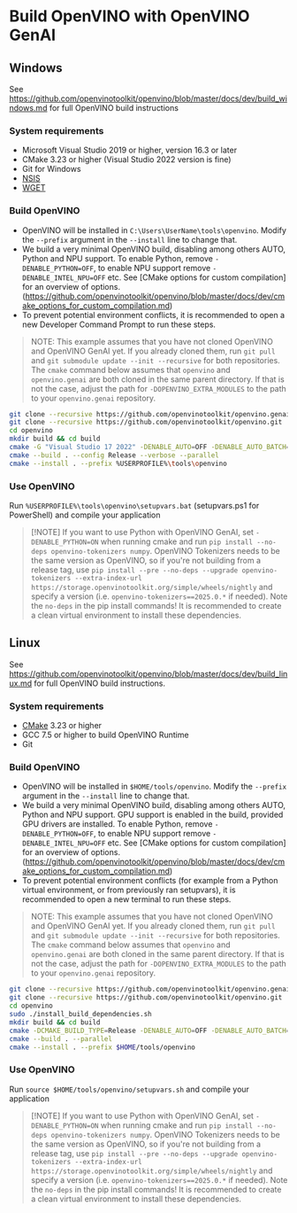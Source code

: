 # Build OpenVINO with OpenVINO GenAI

## Windows

See https://github.com/openvinotoolkit/openvino/blob/master/docs/dev/build_windows.md for full OpenVINO build instructions

### System requirements

- Microsoft Visual Studio 2019 or higher, version 16.3 or later
- CMake 3.23 or higher (Visual Studio 2022 version is fine)
- Git for Windows
- [NSIS](https://nsis.sourceforge.io)
- [WGET](https://eternallybored.org/misc/wget/)

### Build OpenVINO

- OpenVINO will be installed in `C:\Users\UserName\tools\openvino`. Modify the `--prefix` argument in the `--install` line to change that.
- We build a very minimal OpenVINO build, disabling among others AUTO, Python and NPU support. To enable Python, remove `-DENABLE_PYTHON=OFF`, to enable NPU support remove `-DENABLE_INTEL_NPU=OFF` etc. See [CMake options for custom compilation] for an overview of options. (https://github.com/openvinotoolkit/openvino/blob/master/docs/dev/cmake_options_for_custom_compilation.md)
- To prevent potential environment conflicts, it is recommended to open a new Developer Command Prompt to run these steps.

> NOTE: This example assumes that you have not cloned OpenVINO and OpenVINO GenAI yet. If you already cloned them, run `git pull` and `git submodule update --init --recursive` for both repositories. The `cmake` command below assumes that `openvino` and `openvino.genai` are both cloned in the same parent directory. If that is not the case, adjust the path for `-DOPENVINO_EXTRA_MODULES` to the path to your `openvino.genai` repository.

```sh
git clone --recursive https://github.com/openvinotoolkit/openvino.genai.git
git clone --recursive https://github.com/openvinotoolkit/openvino.git
cd openvino
mkdir build && cd build
cmake -G "Visual Studio 17 2022" -DENABLE_AUTO=OFF -DENABLE_AUTO_BATCH=OFF -DENABLE_PROXY=OFF -DENABLE_DOCS=OFF -DENABLE_OV_ONNX_FRONTEND=OFF -DENABLE_OV_PADDLE_FRONTEND=OFF -DENABLE_OV_TF_FRONTEND=OFF -DENABLE_OV_TF_LITE_FRONTEND=OFF -DENABLE_OV_PYTORCH_FRONTEND=OFF -DENABLE_OV_JAX_FRONTEND=OFF -DENABLE_MULTI=OFF -DENABLE_HETERO=OFF -DENABLE_TEMPLATE=OFF -DENABLE_PYTHON=OFF -DENABLE_WHEEL=OFF -DENABLE_SAMPLES=OFF -DENABLE_INTEL_NPU=OFF -DENABLE_FASTER_BUILD=ON -DOPENVINO_EXTRA_MODULES='..\..\openvino.genai' ..
cmake --build . --config Release --verbose --parallel
cmake --install . --prefix %USERPROFILE%\tools\openvino
```

### Use OpenVINO

Run `%USERPROFILE%\tools\openvino\setupvars.bat` (setupvars.ps1 for PowerShell) and compile your application

> [!NOTE] If you want to use Python with OpenVINO GenAI, set `-DENABLE_PYTHON=ON` when running cmake and run `pip install --no-deps openvino-tokenizers numpy`. OpenVINO Tokenizers needs to be the same version as OpenVINO, so if you're not building from a release tag, use `pip install --pre --no-deps --upgrade openvino-tokenizers --extra-index-url https://storage.openvinotoolkit.org/simple/wheels/nightly` and specify a version (i.e. `openvino-tokenizers==2025.0.*` if needed). Note the `no-deps` in the pip install commands! It is recommended to create a clean virtual environment to install these dependencies.


## Linux

See https://github.com/openvinotoolkit/openvino/blob/master/docs/dev/build_linux.md for full OpenVINO build instructions.

### System requirements

- [CMake](https://cmake.org/download/) 3.23 or higher
- GCC 7.5 or higher to build OpenVINO Runtime
- Git

### Build OpenVINO

- OpenVINO will be installed in `$HOME/tools/openvino`. Modify the `--prefix` argument in the `--install` line to change that.
- We build a very minimal OpenVINO build, disabling among others AUTO, Python and NPU support. GPU support is enabled in the build, provided GPU drivers are installed. To enable Python, remove `-DENABLE_PYTHON=OFF`, to enable NPU support remove `-DENABLE_INTEL_NPU=OFF` etc. See [CMake options for custom compilation] for an overview of options. (https://github.com/openvinotoolkit/openvino/blob/master/docs/dev/cmake_options_for_custom_compilation.md)
- To prevent potential environment conflicts (for example from a Python virtual environment, or from previously ran setupvars), it is recommended to open a new terminal to run these steps.

> NOTE: This example assumes that you have not cloned OpenVINO and OpenVINO GenAI yet. If you already cloned them, run `git pull` and `git submodule update --init --recursive` for both repositories. The `cmake` command below assumes that `openvino` and `openvino.genai` are both cloned in the same parent directory. If that is not the case, adjust the path for `-DOPENVINO_EXTRA_MODULES` to the path to your `openvino.genai` repository.

```sh
git clone --recursive https://github.com/openvinotoolkit/openvino.genai.git
git clone --recursive https://github.com/openvinotoolkit/openvino.git
cd openvino
sudo ./install_build_dependencies.sh
mkdir build && cd build
cmake -DCMAKE_BUILD_TYPE=Release -DENABLE_AUTO=OFF -DENABLE_AUTO_BATCH=OFF -DENABLE_PROXY=OFF -DENABLE_DOCS=OFF -DENABLE_OV_ONNX_FRONTEND=OFF -DENABLE_OV_PADDLE_FRONTEND=OFF -DENABLE_OV_TF_FRONTEND=OFF -DENABLE_OV_TF_LITE_FRONTEND=OFF -DENABLE_OV_PYTORCH_FRONTEND=OFF -DENABLE_OV_JAX_FRONTEND=OFF -DENABLE_MULTI=OFF -DENABLE_HETERO=OFF -DENABLE_TEMPLATE=OFF -DENABLE_PYTHON=OFF -DENABLE_WHEEL=OFF -DENABLE_SAMPLES=OFF -DENABLE_INTEL_NPU=OFF -DENABLE_FASTER_BUILD=ON -DCMAKE_SKIP_INSTALL_RPATH=OFF -DENABLE_LIBRARY_VERSIONING=OFF -DOPENVINO_EXTRA_MODULES=$(pwd)/../../openvino.genai ..
cmake --build . --parallel
cmake --install . --prefix $HOME/tools/openvino
```

### Use OpenVINO 

Run `source $HOME/tools/openvino/setupvars.sh` and compile your application

> [!NOTE] If you want to use Python with OpenVINO GenAI, set `-DENABLE_PYTHON=ON` when running cmake and run `pip install --no-deps openvino-tokenizers numpy`. OpenVINO Tokenizers needs to be the same version as OpenVINO, so if you're not building from a release tag, use `pip install --pre --no-deps --upgrade openvino-tokenizers --extra-index-url https://storage.openvinotoolkit.org/simple/wheels/nightly` and specify a version (i.e. `openvino-tokenizers==2025.0.*` if needed). Note the `no-deps` in the pip install commands! It is recommended to create a clean virtual environment to install these dependencies.
